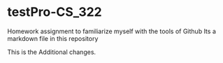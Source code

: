 # testPro-CS_322
Homework assignment to familiarize myself with the tools of Github
Its a markdown file in this repository

This is the Additional changes.
